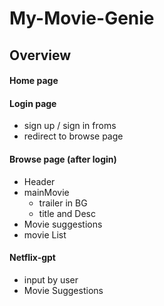 # My-Movie-Genie

## Overview
#### Home page

#### Login page
   - sign up / sign in froms
   - redirect to browse page

#### Browse page (after login)
   - Header
   - mainMovie
        - trailer in BG
        - title and Desc
   - Movie suggestions
   - movie List 
#### Netflix-gpt
   - input by user
   - Movie Suggestions 
